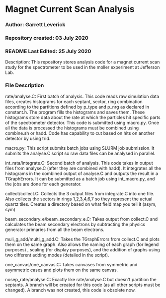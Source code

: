# Magnet Current Scan Analysis
### Author: Garrett Leverick
### Repository created: 03 July 2020
### README Last Edited: 25 July 2020
Description: This repository stores analysis code for a magnet current scan study for the spectrometer to be used in the moller experiment at Jefferson Lab.

### File Description 
rate/analyse.C: First batch of analysis. This code reads raw simulation data files, creates histograms for each septant, sector, ring combination according 
to the partitions defined by p_type and p_nrg as declared in constant.h. The program fills the histograms and saves them. These histograms store data about
the rate at which the particles hit specific parts of the spectrometer detector. This code is submitted using macro.py. Once all the data is processed the 
histograms must be combined using combine.sh or hadd. Code has capability to cut based on hits on another detector by using trid.

macro.py: This script submits batch jobs using SLURM job submission. It submits the analyse.C script so raw data files can be analysed in parallel. 

int_rata/integrate.C: Second batch of analysis. This code takes in output files from analyse.C (after they are combined with hadd). It integrates all the 
histograms in the combined output of analyse.C and outputs the result in a TGraphErrors. It can be submitted as a batch job using int_macro.py, and the jobs
are done for each generator.

collect/collect.C: Collects the 3 output files from integrate.C into one file. Also collects the sectors in rings 1,2,3,4,6,7 so they represent the actual
quartz tiles. Creates a directory based on what field map you tell it (asym, sym)

beam_secondary_e/beam_secondary_e.C: Takes output from collect.C and calculates the beam secondary electrons by subtracting the physics generator primaries
from all the beam electrons.

muli_g_add/multi_g_add.C: Takes the TGraphErrors from collect.C and plots them on the same graph. Also allows the naming of each graph (for legend purposes)
, scaling (for display purposes), and the addition of graphs using two different adding modes (detailed in the script). 

one_canvas/one_canvas.C: Takes canvases from symmetric and asymmetric cases and plots them on the same canvas. 

nosep_rate/analyse.C: Exactly like rate/analyse.C but doesn't partition the septants. A branch will be created for this code (as all other scripts must be
changed). A branch was not created, this code is obsolete now.

